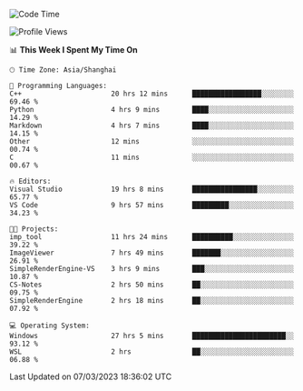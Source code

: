 <!--START_SECTION:waka-->
![Code Time](http://img.shields.io/badge/Code%20Time-738%20hrs%2026%20mins-blue)

![Profile Views](http://img.shields.io/badge/Profile%20Views-3-blue)

📊 **This Week I Spent My Time On** 

```text
🕑︎ Time Zone: Asia/Shanghai

💬 Programming Languages: 
C++                      20 hrs 12 mins      █████████████████░░░░░░░░   69.46 % 
Python                   4 hrs 9 mins        ████░░░░░░░░░░░░░░░░░░░░░   14.29 % 
Markdown                 4 hrs 7 mins        ████░░░░░░░░░░░░░░░░░░░░░   14.15 % 
Other                    12 mins             ░░░░░░░░░░░░░░░░░░░░░░░░░   00.74 % 
C                        11 mins             ░░░░░░░░░░░░░░░░░░░░░░░░░   00.67 % 

🔥 Editors: 
Visual Studio            19 hrs 8 mins       ████████████████░░░░░░░░░   65.77 % 
VS Code                  9 hrs 57 mins       █████████░░░░░░░░░░░░░░░░   34.23 % 

🐱‍💻 Projects: 
imp_tool                 11 hrs 24 mins      ██████████░░░░░░░░░░░░░░░   39.22 % 
ImageViewer              7 hrs 49 mins       ███████░░░░░░░░░░░░░░░░░░   26.91 % 
SimpleRenderEngine-VS    3 hrs 9 mins        ███░░░░░░░░░░░░░░░░░░░░░░   10.87 % 
CS-Notes                 2 hrs 50 mins       ██░░░░░░░░░░░░░░░░░░░░░░░   09.75 % 
SimpleRenderEngine       2 hrs 18 mins       ██░░░░░░░░░░░░░░░░░░░░░░░   07.92 % 

💻 Operating System: 
Windows                  27 hrs 5 mins       ███████████████████████░░   93.12 % 
WSL                      2 hrs               ██░░░░░░░░░░░░░░░░░░░░░░░   06.88 % 
```


 Last Updated on 07/03/2023 18:36:02 UTC
<!--END_SECTION:waka-->